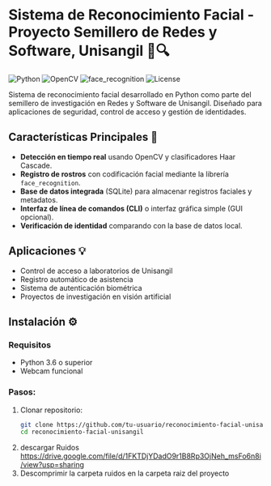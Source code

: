 # Sistema de Reconocimiento Facial - Proyecto Semillero de Redes y Software, Unisangil 👤🔍

![Python](https://img.shields.io/badge/Python-3.6%2B-blue?logo=python)
![OpenCV](https://img.shields.io/badge/OpenCV-4.5%2B-orange?logo=opencv)
![face_recognition](https://img.shields.io/badge/face__recognition-1.3%2B-green)
![License](https://img.shields.io/badge/Licencia-MIT-purple)

Sistema de reconocimiento facial desarrollado en Python como parte del semillero de investigación en Redes y Software de Unisangil. Diseñado para aplicaciones de seguridad, control de acceso y gestión de identidades.

## Características Principales 🚀
- **Detección en tiempo real** usando OpenCV y clasificadores Haar Cascade.
- **Registro de rostros** con codificación facial mediante la librería `face_recognition`.
- **Base de datos integrada** (SQLite) para almacenar registros faciales y metadatos.
- **Interfaz de línea de comandos (CLI)** o interfaz gráfica simple (GUI opcional).
- **Verificación de identidad** comparando con la base de datos local.

## Aplicaciones 💡
- Control de acceso a laboratorios de Unisangil
- Registro automático de asistencia
- Sistema de autenticación biométrica
- Proyectos de investigación en visión artificial

## Instalación ⚙️

### Requisitos
- Python 3.6 o superior
- Webcam funcional

### Pasos:
1. Clonar repositorio:
   ```bash
   git clone https://github.com/tu-usuario/reconocimiento-facial-unisangil.git
   cd reconocimiento-facial-unisangil
2. descargar Ruidos
   https://drive.google.com/file/d/1FKTDjYDadO9r1B8Rp3OjNeh_msFo6n8i/view?usp=sharing
3. Descomprimir la carpeta ruidos en la carpeta raiz del proyecto

